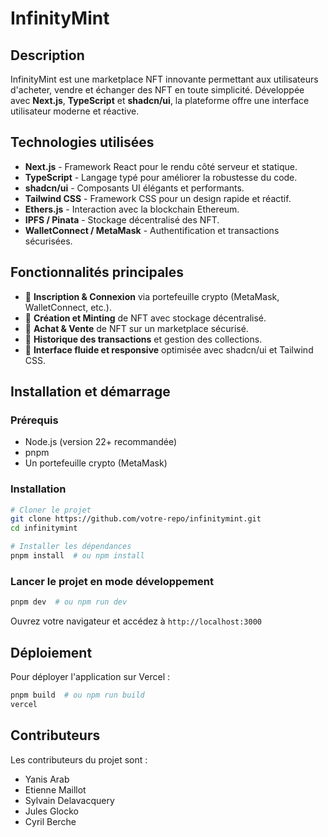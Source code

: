 # InfinityMint

## Description
InfinityMint est une marketplace NFT innovante permettant aux utilisateurs d'acheter, vendre et échanger des NFT en toute simplicité. Développée avec **Next.js**, **TypeScript** et **shadcn/ui**, la plateforme offre une interface utilisateur moderne et réactive.

## Technologies utilisées
- **Next.js** - Framework React pour le rendu côté serveur et statique.
- **TypeScript** - Langage typé pour améliorer la robustesse du code.
- **shadcn/ui** - Composants UI élégants et performants.
- **Tailwind CSS** - Framework CSS pour un design rapide et réactif.
- **Ethers.js** - Interaction avec la blockchain Ethereum.
- **IPFS / Pinata** - Stockage décentralisé des NFT.
- **WalletConnect / MetaMask** - Authentification et transactions sécurisées.

## Fonctionnalités principales
- 🔹 **Inscription & Connexion** via portefeuille crypto (MetaMask, WalletConnect, etc.).
- 🔹 **Création et Minting** de NFT avec stockage décentralisé.
- 🔹 **Achat & Vente** de NFT sur un marketplace sécurisé.
- 🔹 **Historique des transactions** et gestion des collections.
- 🔹 **Interface fluide et responsive** optimisée avec shadcn/ui et Tailwind CSS.

## Installation et démarrage
### Prérequis
- Node.js (version 22+ recommandée)
- pnpm
- Un portefeuille crypto (MetaMask)

### Installation
```sh
# Cloner le projet
git clone https://github.com/votre-repo/infinitymint.git
cd infinitymint

# Installer les dépendances
pnpm install  # ou npm install
```

### Lancer le projet en mode développement
```sh
pnpm dev  # ou npm run dev
```
Ouvrez votre navigateur et accédez à `http://localhost:3000`

## Déploiement
Pour déployer l'application sur Vercel :
```sh
pnpm build  # ou npm run build
vercel
```

## Contributeurs
Les contributeurs du projet sont :
- Yanis Arab
- Etienne Maillot
- Sylvain Delavacquery
- Jules Glocko
- Cyril Berche
